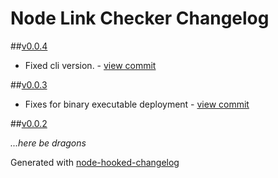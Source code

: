 # Node Link Checker Changelog

##[v0.0.4](https://github.com/SupplyFrame/node-link-checker/commit/ab36e90b8a241e4aaa9d0d793d1f6319ab1b363a)
- Fixed cli version. - [view commit](https://github.com/SupplyFrame/node-link-checker/commit/bcf25489f518606bb6a4a30747b79af170555804)

##[v0.0.3](https://github.com/SupplyFrame/node-link-checker/commit/f474f1b6097ea65849641a8545758ac9ebd04b64)
- Fixes for binary executable deployment - [view commit](https://github.com/SupplyFrame/node-link-checker/commit/ed23d6b96d557acd191c0883290e25b5563dff1d)

##[v0.0.2](https://github.com/SupplyFrame/node-link-checker/commit/daa813cd9c09620972e868be1fdd5fa1f933c66b)

*...here be dragons*


Generated with [node-hooked-changelog](http://github.com/SupplyFrame/node-hooked-changelog)
